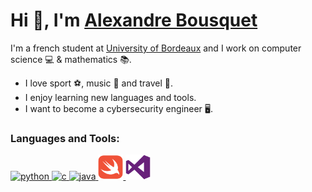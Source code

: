 <!--**aleb33/aleb33** is a ✨ _special_ ✨ repository because its `README.md` (this file) appears on your GitHub profile.-->



# Hi 👋, I'm [Alexandre Bousquet][github_profile]

I'm a french student at [University of Bordeaux](https://www.u-bordeaux.com) and I work on computer science 💻 & mathematics 📚.

 - I love sport ⚽️, music 🎼 and travel 🛫.
 - I enjoy learning new languages and tools.
 - I want to become a cybersecurity engineer 🖥.


<h3 align="left">Languages and Tools:</h3>
<p align="left"> <a href="https://www.python.org" target="_blank"> <img src="https://devicons.github.io/devicon/devicon.git/icons/python/python-original.svg" alt="python" width="40" height="40"/> </a> <a href="https://www.cprogramming.com/" target="_blank"> <img src="https://devicons.github.io/devicon/devicon.git/icons/c/c-original.svg" alt="c" width="40" height="40"/> </a> <a href="https://www.java.com" target="_blank"> <img src="https://devicons.github.io/devicon/devicon.git/icons/java/java-original-wordmark.svg" alt="java" width="40" height="40"/> </a> <a href="https://www.apple.com/fr/swift/" target="_blank"> <img src="https://github.com/devicons/devicon/blob/master/icons/swift/swift-original.svg" alt="swift" width="40" height="40"/> </a> <a href="https://code.visualstudio.com/" target="_blank"> <img src="https://github.com/devicons/devicon/blob/master/icons/visualstudio/visualstudio-plain.svg" alt="vscode" width="40" height="40"/> </a> </p>

<!-- profile links -->
[github_profile]: https://github.com/aleb33 "Github Profile"

